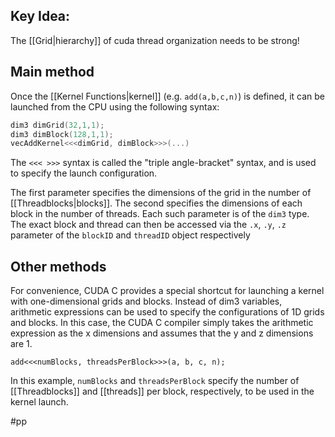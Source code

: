 ## Key Idea:
The [[Grid|hierarchy]] of cuda thread organization needs to be strong!

## Main method
Once the [[Kernel Functions|kernel]] (e.g. `add(a,b,c,n)`) is defined, it can be launched from the CPU using the following syntax:

```cu
dim3 dimGrid(32,1,1);
dim3 dimBlock(128,1,1);
vecAddKernel<<<dimGrid, dimBlock>>>(...)
```

The `<<< >>>` syntax is called the "triple angle-bracket" syntax, and is used to specify the launch configuration.

The first parameter specifies the dimensions of the grid in the number of [[Threadblocks|blocks]]. The second specifies the dimensions of each block in the number of threads. Each such parameter is of the `dim3` type. The exact block and thread can then be accessed via the `.x`, `.y`, `.z` parameter of the `blockID` and `threadID` object respectively

## Other methods
For convenience, CUDA C provides a special shortcut for launching a kernel with one-dimensional grids and blocks. Instead of dim3 variables, arithmetic expressions can be used to specify the configurations of 1D grids and blocks. In this case, the CUDA C compiler simply takes the arithmetic expression as the x dimensions and assumes that the y and z dimensions are 1.

`add<<<numBlocks, threadsPerBlock>>>(a, b, c, n);`

In this example, `numBlocks` and `threadsPerBlock` specify the number of [[Threadblocks]] and [[threads]] per block, respectively, to be used in the kernel launch. 

#pp